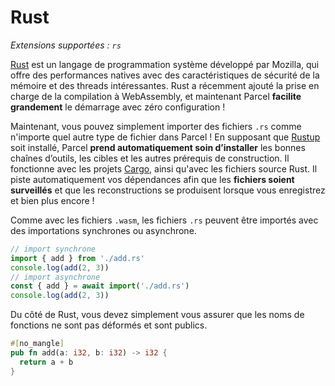 # Rust

_Extensions supportées : `rs`_

[Rust](https://www.rust-lang.org) est un langage de programmation système développé par Mozilla, qui offre des performances natives avec des caractéristiques de sécurité de la mémoire et des threads intéressantes. Rust a récemment ajouté la prise en charge de la compilation à WebAssembly, et maintenant Parcel **facilite grandement** le démarrage avec zéro configuration !

Maintenant, vous pouvez simplement importer des fichiers `.rs` comme n'importe quel autre type de fichier dans Parcel ! En supposant que [Rustup](https://rustup.rs) soit installé, Parcel **prend automatiquement soin d’installer** les bonnes chaînes d’outils, les cibles et les autres prérequis de construction. Il fonctionne avec les projets [Cargo](https://github.com/rust-lang/cargo), ainsi qu'avec les fichiers source Rust. Il piste automatiquement vos dépendances afin que les **fichiers soient surveillés** et que les reconstructions se produisent lorsque vous enregistrez et bien plus encore !

Comme avec les fichiers `.wasm`, les fichiers `.rs` peuvent être importés avec des importations synchrones ou asynchrone.

```js
// import synchrone
import { add } from './add.rs'
console.log(add(2, 3))
// import asynchrone
const { add } = await import('./add.rs')
console.log(add(2, 3))
```

Du côté de Rust, vous devez simplement vous assurer que les noms de fonctions ne sont pas déformés et sont publics.

```rs
#[no_mangle]
pub fn add(a: i32, b: i32) -> i32 {
  return a + b
}
```
